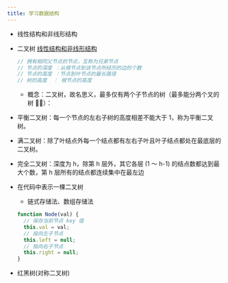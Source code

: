 ```yaml
---
title: 学习数据结构
---
```


- 线性结构和非线形结构

- 二叉树 [线性结构和非线形结构](https://mmbiz.qpic.cn/mmbiz_png/pfCCZhlbMQT15RHEWNRApwADdjTDNVPOuzECMWv7B0aCxr4PkcTLMnAX2w62tFmI7h4MdoopF0FdlibmzkSOcwg/640?wx_fmt=png&tp=webp&wxfrom=5&wx_lazy=1&wx_co=1)

  ```js
  // 拥有相同父节点的节点，互称为兄弟节点
  // 节点的深度 ：从根节点到该节点所经历的边的个数
  // 节点的高度 ：节点到叶节点的最长路径
  // 树的高度  ： 根节点的高度
  ```

  - 概念：二叉树，故名思义，最多仅有两个子节点的树（最多能分两个叉的树 🤦‍♀️）：

- 平衡二叉树：每一个节点的左右子树的高度相差不能大于 1，称为平衡二叉树。
- 满二叉树：除了叶结点外每一个结点都有左右子叶且叶子结点都处在最底层的二叉树。
- 完全二叉树：深度为 h，除第 h 层外，其它各层 (1 ～ h-1) 的结点数都达到最大个数，第 h 层所有的结点都连续集中在最左边

- 在代码中表示一棵二叉树

  - 链式存储法、数组存储法

  ```js
  function Node(val) {
    // 保存当前节点 key 值
    this.val = val;
    // 指向左子节点
    this.left = null;
    // 指向右子节点
    this.right = null;
  }
  ```

- 红黑树(对称二叉树)
